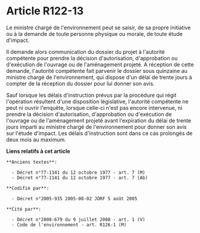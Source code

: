 # Article R122-13

Le ministre chargé de l'environnement peut se saisir, de sa propre initiative ou à la demande de toute personne physique ou
morale, de toute étude d'impact.

Il demande alors communication du dossier du projet à l'autorité compétente pour prendre la décision d'autorisation,
d'approbation ou d'exécution de l'ouvrage ou de l'aménagement projeté. A réception de cette demande, l'autorité compétente
fait parvenir le dossier sous quinzaine au ministre chargé de l'environnement, qui dispose d'un délai de trente jours à
compter de la réception du dossier pour lui donner son avis.

Sauf lorsque les délais d'instruction prévus par la procédure qui régit l'opération résultent d'une disposition législative,
l'autorité compétente ne peut ni ouvrir l'enquête, lorsque celle-ci n'est pas encore intervenue, ni prendre la décision
d'autorisation, d'approbation ou d'exécution de l'ouvrage ou de l'aménagement projeté avant l'expiration du délai de trente
jours imparti au ministre chargé de l'environnement pour donner son avis sur l'étude d'impact. Les délais d'instruction sont
dans ce cas prolongés de deux mois au maximum.

**Liens relatifs à cet article**

	**Anciens textes**:

	  - Décret n°77-1141 du 12 octobre 1977 - art. 7 (M)
	  - Décret n°77-1141 du 12 octobre 1977 - art. 7 (Ab)

	**Codifié par**:

	  - Décret n°2005-935 2005-08-02 JORF 5 août 2005

	**Cité par**:

	  - Décret n°2008-679 du 9 juillet 2008 - art. 1 (V)
	  - Code de l'environnement - art. R126-1 (M)
